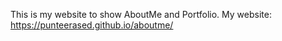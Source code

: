 This is my website to show AboutMe and Portfolio.
My website: https://punteerased.github.io/aboutme/
